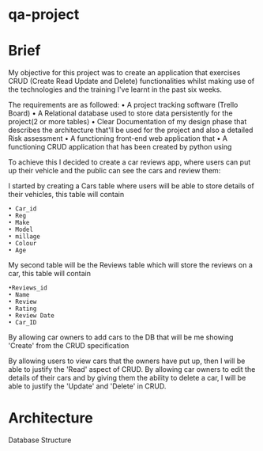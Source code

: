 # qa-project

# Brief
My objective for this project was to create an application that exercises CRUD (Create Read Update and Delete) functionalities whilst making use of the technologies and the training I've learnt in the past six weeks.

The requirements are as followed:
	• A project tracking software (Trello Board)
	• A Relational database used to store data persistently for the project(2 or more tables)
	• Clear Documentation of my design phase that describes the architecture that'll be used for the project and also a detailed Risk assessment
	• A functioning front-end web application that 
	• A functioning CRUD application that has been created by python using 

To achieve this I decided to create a car reviews app, where users can put up their vehicle and the public can see the cars and review them:

I started by creating a Cars table where users will be able to store details of their vehicles, this table will contain 
	
	• Car_id
	• Reg
	• Make
	• Model
	• millage 
	• Colour
	• Age

My second table will be the Reviews table which will store the reviews on a car, this table will contain 
	
	•Reviews_id
	• Name
	• Review
	• Rating
	• Review Date
	• Car_ID

By allowing car owners to add cars to the DB that will be me showing 'Create' from the CRUD specification

By allowing users to view cars that the owners have put up, then I will be able to justify the 'Read' aspect of CRUD.
By allowing car owners to edit the details of their cars and by giving them the ability to delete a car, I will be able to justify the 'Update' and 'Delete' in CRUD.


# Architecture
Database Structure


